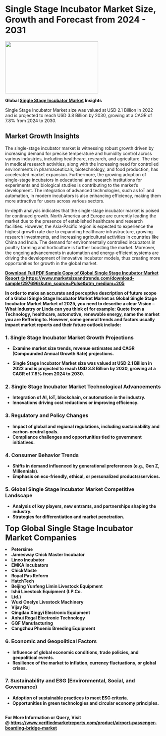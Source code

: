 <H1>Single Stage Incubator Market Size, Growth and Forecast from 2024 - 2031</H1><img class="aligncenter size-medium wp-image-584254" src="https://thirdeyenews.in/wp-content/uploads/2024/09/Global-Market-Research-300x168.jpeg" alt="" width="300" height="168" /><p><strong>Global&nbsp;<a href="https://www.marketsizeandtrends.com/download-sample/297696/&amp;utm_source=Pulse&amp;utm_medium=205">Single Stage Incubator Market</a> Insights</strong></p><p>Single Stage Incubator Market size was valued at USD 2.1 Billion in 2022 and is projected to reach USD 3.8 Billion by 2030, growing at a CAGR of 7.8% from 2024 to 2030.</p><p><h2>Market Growth Insights</h2> <p>The single-stage incubator market is witnessing robust growth driven by increasing demand for precise temperature and humidity control across various industries, including healthcare, research, and agriculture. The rise in medical research activities, along with the increasing need for controlled environments in pharmaceuticals, biotechnology, and food production, has accelerated market expansion. Furthermore, the growing adoption of single-stage incubators in educational and research institutions for experiments and biological studies is contributing to the market’s development. The integration of advanced technologies, such as IoT and automation, in modern incubators is also enhancing efficiency, making them more attractive for users across various sectors.</p> <p><strong><a href="#"></a></strong></p> <p>In-depth analysis indicates that the single-stage incubator market is poised for continued growth. North America and Europe are currently leading the market due to the presence of established healthcare and research facilities. However, the Asia-Pacific region is expected to experience the highest growth rate due to expanding healthcare infrastructure, growing research investments, and increasing agricultural activities in countries like China and India. The demand for environmentally controlled incubators in poultry farming and horticulture is further boosting the market. Moreover, the ongoing advancements in automation and energy-efficient systems are driving the development of innovative incubator models, thus creating more opportunities for growth in the global market.</p> <p><strong><a href="#"></p><p><span class=""><strong>Download Full PDF Sample Copy of Global Single Stage Incubator Market Report</strong> @ <a href="https://www.marketsizeandtrends.com/download-sample/297696/&amp;utm_source=Pulse&amp;utm_medium=205" target="_blank">https://www.marketsizeandtrends.com/download-sample/297696/&amp;utm_source=Pulse&amp;utm_medium=205</a></span></p><p>In order to make an accurate and perceptive description of future scope of a Global&nbsp;Single Stage Incubator Market Market as Global&nbsp;Single Stage Incubator Market Market of 2025, you need to describe a clear Vision &ndash; What Industry or Linda can you think of for example: Quote from a Technology, healthcare, automotive, renewable energy, name the market you are Reffering to. However, some general trends and factors usually impact market reports and their future outlook include:</p><h3>1.&nbsp;<strong>Single Stage Incubator Market Growth Projections</strong></h3><ul><li>Examine market size trends, revenue estimates and CAGR (Compounded Annual Growth Rate) projections.</li><li><p>Single Stage Incubator Market size was valued at USD 2.1 Billion in 2022 and is projected to reach USD 3.8 Billion by 2030, growing at a CAGR of 7.8% from 2024 to 2030.</p></li></ul><h3>2.&nbsp;<strong>Single Stage Incubator Market Technological Advancements</strong></h3><ul><li>Integration of AI, IoT, blockchain, or automation in the industry.</li><li>Innovations driving cost reductions or improving efficiency.</li></ul><h3>3.&nbsp;<strong>Regulatory and Policy Changes</strong></h3><ul><li>Impact of global and regional regulations, including sustainability and carbon-neutral goals.</li><li>Compliance challenges and opportunities tied to government initiatives.</li></ul><h3>4.&nbsp;<strong>Consumer Behavior Trends</strong></h3><ul><li>Shifts in demand influenced by generational preferences (e.g., Gen Z, Millennials).</li><li>Emphasis on eco-friendly, ethical, or personalized products/services.</li></ul><h3>5.&nbsp;<strong>Global Single Stage Incubator Market Competitive Landscape</strong></h3><ul><li>Analysis of key players, new entrants, and partnerships shaping the industry.</li><li>Strategies for differentiation and market penetration.</li></ul><p data-pm-slice="1 1 []"><span style="color: inherit; font-family: inherit; font-size: 25px;">Top Global Single Stage Incubator Market Companies</span></p><div class="" data-test-id=""><p><li>Petersime</li><li> Jamesway Chick Master Incubator</li><li> Linco Incubator</li><li> EMKA Incubators</li><li> ChickMaste</li><li> Royal Pas Reform</li><li> HatchTech</li><li> Beijing Yunfeng Limin Livestock Equipment</li><li> Ishii Livestock Equipment (I.P.Co.</li><li>Ltd.)</li><li> Wuxi Onelye Livestock Machinery</li><li> Vijay Raj</li><li> Qingdao Xingyi Electronic Equipment</li><li> Anhui Regal Electronic Technology</li><li> GQF Manufacturing</li><li> Cangzhou Phoenix Breeding Equipment</li></p></div><h3>6.&nbsp;<strong>Economic and Geopolitical Factors</strong></h3><ul><li>Influence of global economic conditions, trade policies, and geopolitical events.</li><li>Resilience of the market to inflation, currency fluctuations, or global crises.</li></ul><h3>7.&nbsp;<strong>Sustainability and ESG (Environmental, Social, and Governance)</strong></h3><ul><li>Adoption of sustainable practices to meet ESG criteria.</li><li>Opportunities in green technologies and circular economy principles.</li></ul><h2><strong style="font-size: 14px;">For More Information or Query, Visit @&nbsp;</strong><a style="background-color: #ffffff; font-size: 14px;" href="https://www.marketsizeandtrends.com/report/single-stage-incubator-market/" target="_blank">https://www.verifiedmarketreports.com/product/airport-passenger-boarding-bridge-market</a></h2>
